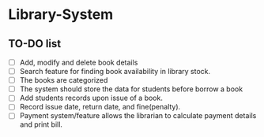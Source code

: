 # Library-System

## TO-DO list
- [ ] Add, modify and delete book details
- [ ] Search feature for finding book availability in library stock.
- [ ] The books are categorized
- [ ] The system should store the data for students before borrow a book
- [ ] Add students records upon issue of a book.
- [ ] Record issue date, return date, and fine(penalty).
- [ ] Payment system/feature allows the librarian to calculate payment details and print bill.

